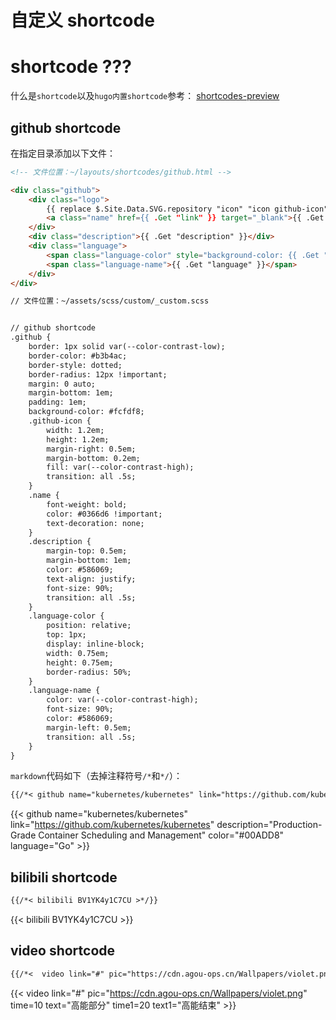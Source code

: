 # 自定义 shortcode


# shortcode ???

什么是`shortcode`以及`hugo内置shortcode`参考： [shortcodes-preview](https://agou-ops.top/post/shortcodes-preview/)



## github shortcode

在指定目录添加以下文件：

<!--more-->

```html
<!-- 文件位置：~/layouts/shortcodes/github.html -->

<div class="github">
    <div class="logo">
        {{ replace $.Site.Data.SVG.repository "icon" "icon github-icon" | safeHTML }}
        <a class="name" href={{ .Get "link" }} target="_blank">{{ .Get "name" }}</a>
    </div>
    <div class="description">{{ .Get "description" }}</div> 
    <div class="language">
        <span class="language-color" style="background-color: {{ .Get "color" }}"></span>
        <span class="language-name">{{ .Get "language" }}</span>
    </div>
</div>

// 文件位置：~/assets/scss/custom/_custom.scss


// github shortcode
.github {
    border: 1px solid var(--color-contrast-low);
    border-color: #b3b4ac;
    border-style: dotted;
    border-radius: 12px !important;
    margin: 0 auto;
    margin-bottom: 1em;
    padding: 1em;
    background-color: #fcfdf8;
    .github-icon {
        width: 1.2em;
        height: 1.2em;
        margin-right: 0.5em;
        margin-bottom: 0.2em;
        fill: var(--color-contrast-high);
        transition: all .5s;
    }
    .name {
        font-weight: bold;
        color: #0366d6 !important;
        text-decoration: none;
    }
    .description {
        margin-top: 0.5em;
        margin-bottom: 1em;
        color: #586069;
        text-align: justify;
        font-size: 90%;
        transition: all .5s;
    }
    .language-color {
        position: relative;
        top: 1px;
        display: inline-block;
        width: 0.75em;
        height: 0.75em;
        border-radius: 50%;
    }
    .language-name {
        color: var(--color-contrast-high);
        font-size: 90%;
        color: #586069;
        margin-left: 0.5em;
        transition: all .5s;
    }
}

```

`markdown`代码如下（去掉注释符号`/*`和`*/`）：

```markdown
{{/*< github name="kubernetes/kubernetes" link="https://github.com/kubernetes/kubernetes" description="Production-Grade Container Scheduling and Management" color="#00ADD8" language="Go" >*/}}
```

{{< github name="kubernetes/kubernetes" link="https://github.com/kubernetes/kubernetes" description="Production-Grade Container Scheduling and Management" color="#00ADD8" language="Go" >}}


## bilibili shortcode

```markdown
{{/*< bilibili BV1YK4y1C7CU >*/}}
```

{{< bilibili BV1YK4y1C7CU >}}

## video shortcode

```markdown
{{/*<  video link="#" pic="https://cdn.agou-ops.cn/Wallpapers/violet.png" time=10 text="高能部分" time1=20 text1="高能结束" >*/}}
```

{{<  video link="#" pic="https://cdn.agou-ops.cn/Wallpapers/violet.png" time=10 text="高能部分" time1=20 text1="高能结束" >}}
